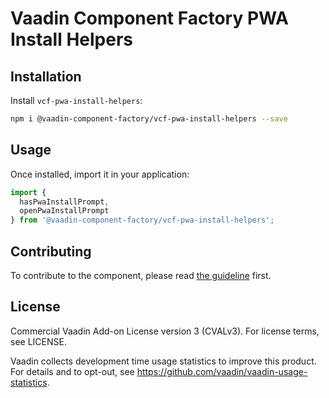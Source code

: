 # Vaadin Component Factory PWA Install Helpers

## Installation

Install `vcf-pwa-install-helpers`:

```sh
npm i @vaadin-component-factory/vcf-pwa-install-helpers --save
```

## Usage

Once installed, import it in your application:

```js
import {
  hasPwaInstallPrompt,
  openPwaInstallPrompt
} from '@vaadin-component-factory/vcf-pwa-install-helpers';
```

## Contributing

To contribute to the component, please read [the guideline](https://github.com/vaadin/vaadin-core/blob/master/CONTRIBUTING.md) first.

## License

Commercial Vaadin Add-on License version 3 (CVALv3). For license terms, see LICENSE.

Vaadin collects development time usage statistics to improve this product. For details and to opt-out, see https://github.com/vaadin/vaadin-usage-statistics.
